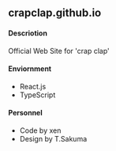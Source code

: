 ## crapclap.github.io

#### Descriotion

Official Web Site for 'crap clap'

#### Enviornment

- React.js
- TypeScript

#### Personnel

- Code by xen
- Design by T.Sakuma
